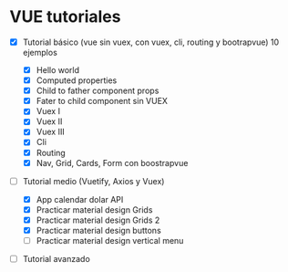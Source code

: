 # VUE tutoriales

- [x] Tutorial básico (vue sin vuex, con vuex, cli, routing y bootrapvue) 10 ejemplos

  - [x] Hello world
  - [x] Computed properties
  - [x] Child to father component props
  - [x] Fater to child component sin VUEX
  - [x] Vuex I
  - [x] Vuex II
  - [x] Vuex III
  - [x] Cli
  - [x] Routing
  - [x] Nav, Grid, Cards, Form con boostrapvue

- [ ] Tutorial medio (Vuetify, Axios y Vuex)
  - [x] App calendar dolar API
  - [x] Practicar material design Grids
  - [x] Practicar material design Grids 2
  - [x] Practicar material design buttons
  - [ ] Practicar material design vertical menu
- [ ] Tutorial avanzado
